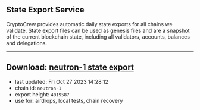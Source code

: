 ## State Export Service
CryptoCrew provides automatic daily state exports for all chains we validate. State export files can be used as genesis files and are a snapshot of the current blockchain state, including all validators, accounts, balances and delegations.

---
**Download: [neutron-1 state export](https://dl.ccvalidators.com/SERVICE/neutron/neutron-1_export_4019587.json)**
---

- last updated: Fri Oct 27 2023 14:28:12
- chain id: `neutron-1`
- export height: `4019587`
- use for: airdrops, local tests, chain recovery
